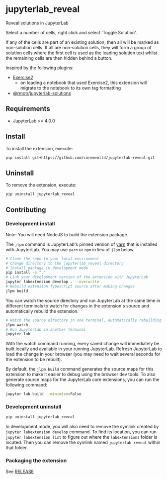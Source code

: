 # jupyterlab_reveal

Reveal solutions in JupyterLab

Select a number of cells, right click and select 'Toggle Solution'.

If any of the cells are part of an existing solution, then all will be marked as non-solution cells. If all are non-solution cells, they will form a group of solution cells where the first cell is used as the leading solution text whilst the remaining cells are then hidden behind a button.

Inspired by the following plugins:

 * [Exercise2](https://jupyter-contrib-nbextensions.readthedocs.io/en/latest/nbextensions/exercise2/readme.html)
     * on loading a notebook that used Exercise2, this extension will migrate to the notebook to its own tag formatting
 * [@rmotr/jupyterlab-solutions](https://www.npmjs.com/package/@rmotr/jupyterlab-solutions)

## Requirements

- JupyterLab >= 4.0.0

## Install

To install the extension, execute:

```bash
pip install git+https://github.com/corememltd/jupyterlab-reveal.git
```

## Uninstall

To remove the extension, execute:

```bash
pip uninstall jupyterlab_reveal
```

## Contributing

### Development install

Note: You will need NodeJS to build the extension package.

The `jlpm` command is JupyterLab's pinned version of
[yarn](https://yarnpkg.com/) that is installed with JupyterLab. You may use
`yarn` or `npm` in lieu of `jlpm` below.

```bash
# Clone the repo to your local environment
# Change directory to the jupyterlab_reveal directory
# Install package in development mode
pip install -e "."
# Link your development version of the extension with JupyterLab
jupyter labextension develop . --overwrite
# Rebuild extension Typescript source after making changes
jlpm build
```

You can watch the source directory and run JupyterLab at the same time in different terminals to watch for changes in the extension's source and automatically rebuild the extension.

```bash
# Watch the source directory in one terminal, automatically rebuilding when needed
jlpm watch
# Run JupyterLab in another terminal
jupyter lab
```

With the watch command running, every saved change will immediately be built locally and available in your running JupyterLab. Refresh JupyterLab to load the change in your browser (you may need to wait several seconds for the extension to be rebuilt).

By default, the `jlpm build` command generates the source maps for this extension to make it easier to debug using the browser dev tools. To also generate source maps for the JupyterLab core extensions, you can run the following command:

```bash
jupyter lab build --minimize=False
```

### Development uninstall

```bash
pip uninstall jupyterlab_reveal
```

In development mode, you will also need to remove the symlink created by `jupyter labextension develop`
command. To find its location, you can run `jupyter labextension list` to figure out where the `labextensions`
folder is located. Then you can remove the symlink named `jupyterlab-reveal` within that folder.

### Packaging the extension

See [RELEASE](RELEASE.md)

